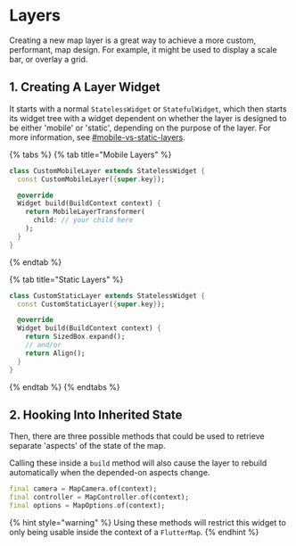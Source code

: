 # Layers

Creating a new map layer is a great way to achieve a more custom, performant, map design. For example, it might be used to display a scale bar, or overlay a grid.

## 1. Creating A Layer Widget

It starts with a normal `StatelessWidget` or `StatefulWidget`, which then starts its widget tree with a widget dependent on whether the layer is designed to be either 'mobile' or 'static', depending on the purpose of the layer. For more information, see [#mobile-vs-static-layers](../../usage/layers.md#mobile-vs-static-layers "mention").

{% tabs %}
{% tab title="Mobile Layers" %}
```dart
class CustomMobileLayer extends StatelessWidget {
  const CustomMobileLayer({super.key});

  @override
  Widget build(BuildContext context) {    
    return MobileLayerTransformer(
      child: // your child here
    );
  }
}
```
{% endtab %}

{% tab title="Static Layers" %}
```dart
class CustomStaticLayer extends StatelessWidget {
  const CustomStaticLayer({super.key});

  @override
  Widget build(BuildContext context) {
    return SizedBox.expand();
    // and/or
    return Align();
  }
}
```
{% endtab %}
{% endtabs %}

## 2. Hooking Into Inherited State

Then, there are three possible methods that could be used to retrieve separate 'aspects' of the state of the map.

Calling these inside a `build` method will also cause the layer to rebuild automatically when the depended-on aspects change.

```dart
final camera = MapCamera.of(context);
final controller = MapController.of(context);
final options = MapOptions.of(context);
```

{% hint style="warning" %}
Using these methods will restrict this widget to only being usable inside the context of a `FlutterMap`.
{% endhint %}
